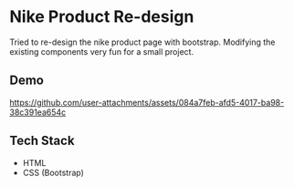 
# Nike Product Re-design

Tried to re-design the nike product page with bootstrap. Modifying the existing components very fun for a small project. 

## Demo

https://github.com/user-attachments/assets/084a7feb-afd5-4017-ba98-38c391ea654c


## Tech Stack

- HTML
- CSS (Bootstrap)

